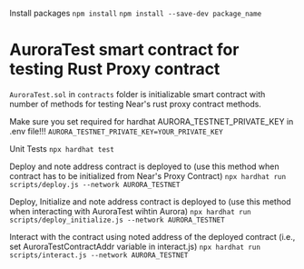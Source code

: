 Install packages
`npm install`
`npm install --save-dev package_name`

# AuroraTest smart contract for testing Rust Proxy contract
`AuroraTest.sol` in `contracts` folder is initializable smart contract with number of methods for testing Near's rust proxy contract methods.

Make sure you set required for hardhat AURORA_TESTNET_PRIVATE_KEY in .env file!!!
`AURORA_TESTNET_PRIVATE_KEY=YOUR_PRIVATE_KEY`

Unit Tests
`npx hardhat test`

Deploy and note address contract is deployed to (use this method when contract has to be initialized from Near's Proxy Contract)
`npx hardhat run scripts/deploy.js --network AURORA_TESTNET`

Deploy, Initialize and note address contract is deployed to (use this method when interacting with AuroraTest wihtin Aurora)
`npx hardhat run scripts/deploy_initialize.js --network AURORA_TESTNET`

Interact with the contract using noted address of the deployed contract (i.e., set AuroraTestContractAddr variable in interact.js)
`npx hardhat run scripts/interact.js --network AURORA_TESTNET`